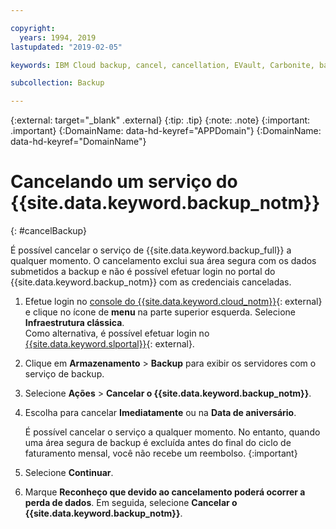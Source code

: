 ```yaml
---

copyright:
  years: 1994, 2019
lastupdated: "2019-02-05"

keywords: IBM Cloud backup, cancel, cancellation, EVault, Carbonite, backup

subcollection: Backup

---
```

{:external: target="_blank" .external}
{:tip: .tip}
{:note: .note}
{:important: .important}
{:DomainName: data-hd-keyref="APPDomain"}
{:DomainName: data-hd-keyref="DomainName"}

# Cancelando um serviço do {{site.data.keyword.backup_notm}}
{: #cancelBackup}

É possível cancelar o serviço de {{site.data.keyword.backup_full}} a qualquer momento. O cancelamento exclui sua área segura com os dados submetidos a backup e não é possível efetuar login no portal do {{site.data.keyword.backup_notm}} com as credenciais canceladas.

1. Efetue login no [console do {{site.data.keyword.cloud_notm}}](https://{DomainName}){: external} e clique no ícone de **menu** na parte superior esquerda. Selecione **Infraestrutura clássica**. <br/>
   Como alternativa, é possível efetuar login no [{{site.data.keyword.slportal}}](https://control.softlayer.com/){: external}.
2. Clique em **Armazenamento** > **Backup** para exibir os
servidores com o serviço de backup.
3. Selecione **Ações** > **Cancelar o {{site.data.keyword.backup_notm}}**.
4. Escolha para cancelar **Imediatamente** ou na **Data de
aniversário**.

   É possível cancelar o serviço a qualquer momento. No entanto, quando uma área segura de backup é excluída antes do final do ciclo de faturamento mensal, você não recebe um reembolso.
   {:important}
5. Selecione **Continuar**.
6. Marque **Reconheço que devido ao cancelamento poderá ocorrer a perda de dados**. Em
seguida, selecione **Cancelar o {{site.data.keyword.backup_notm}}**.
